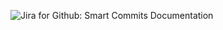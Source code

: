 ![Jira for Github: Smart Commits Documentation](https://support.atlassian.com/jira-software-cloud/docs/process-issues-with-smart-commits/)
